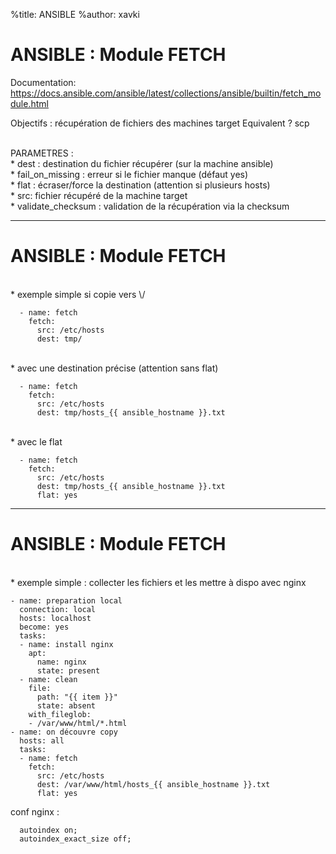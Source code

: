 %title: ANSIBLE
%author: xavki


# ANSIBLE : Module FETCH


Documentation: https://docs.ansible.com/ansible/latest/collections/ansible/builtin/fetch_module.html

Objectifs : récupération de fichiers des machines target
Equivalent ? scp


<br>
PARAMETRES :

<br>
* dest : destination du fichier récupérer (sur la machine ansible)

<br>
* fail_on_missing : erreur si le fichier manque (défaut yes)

<br>
* flat : écraser/force la destination (attention si plusieurs hosts)

<br>
* src: fichier récupéré de la machine target

<br>
* validate_checksum : validation de la récupération via la checksum

----------------------------------------------------------------------------

# ANSIBLE : Module FETCH


<br>
* exemple simple si copie vers \/

```
  - name: fetch
    fetch:
      src: /etc/hosts
      dest: tmp/
```

<br>
* avec une destination précise (attention sans flat)

```
  - name: fetch
    fetch:
      src: /etc/hosts
      dest: tmp/hosts_{{ ansible_hostname }}.txt
```

<br>
* avec le flat

```
  - name: fetch
    fetch:
      src: /etc/hosts
      dest: tmp/hosts_{{ ansible_hostname }}.txt
      flat: yes
```

----------------------------------------------------------------------------

# ANSIBLE : Module FETCH


<br>
* exemple simple : collecter les fichiers et les mettre à dispo avec nginx

```
- name: preparation local
  connection: local
  hosts: localhost
  become: yes
  tasks:
  - name: install nginx
    apt:
      name: nginx
      state: present
  - name: clean
    file:
      path: "{{ item }}"
      state: absent
    with_fileglob:
    - /var/www/html/*.html
- name: on découvre copy
  hosts: all
  tasks:
  - name: fetch
    fetch:
      src: /etc/hosts
      dest: /var/www/html/hosts_{{ ansible_hostname }}.txt
      flat: yes
```

conf nginx :

```
  autoindex on;
  autoindex_exact_size off;
```
